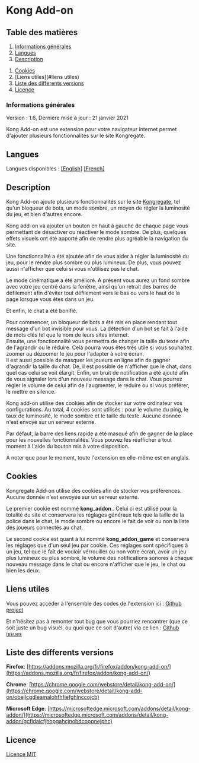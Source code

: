 # Kong Add-on

## Table des matières
1. [Informations générales](#informations-generales)
1. [Langues](#langues)
1. [Description](#description)
<!--1. [Liste des fonctionnalités](#liste des fonctionnalités)-->
1. [Cookies](#cookies)
1. [Liens utiles](#liens utiles)
1. [Liste des differents versions](#liste-des-differents-versions)
1. [Licence](#licence)

### Informations générales

Version : 1.6, Dernière mise à jour : 21 janvier 2021

Kong Add-on est une extension pour votre navigateur internet permet d'ajouter plusieurs fonctionnalités sur le site Kongregate.

## Langues
Langues disponibles : [[English]](README.md) [[French]](README_fr.md)

## Description
Kong Add-on ajoute plusieurs fonctionnalités sur le site [Kongregate](https://www.kongregate.com/), tel qu'un bloqueur de bots, un mode sombre, un moyen de régler la luminosité du jeu, et bien d'autres encore.

Kong add-on va ajouter un bouton en haut à gauche de chaque page vous permettant de désactiver ou réactiver le mode sombre. De plus, quelques effets visuels ont été apporté afin de rendre plus agréable la navigation du site.

Une fonctionnalité a été ajoutée afin de vous aider à régler la luminosité du jeu, pour le rendre plus sombre ou plus lumineux. De plus, vous pouvez aussi n'afficher que celui si vous n'utilisez pas le chat.

Le mode cinématique a été amélioré. A présent vous aurez un fond sombre avec votre jeu centré dans la fenêtre, ainsi qu'un retrait des barres de défilement afin d'éviter tout défilement vers le bas ou vers le haut de la page lorsque vous êtes dans un jeu.

Et enfin, le chat a été bonifié.

Pour commencer, un bloqueur de bots a été mis en place rendant tout message d'un bot invisible pour vous. La détection d'un bot se fait à l'aide de mots clés tel que le nom de leurs sites internet.  
Ensuite, une fonctionnalité vous permettra de changer la taille du texte afin de l'agrandir ou le réduire. Cela pourra vous êtes très utile si vous souhaitez zoomer ou dézoomer le jeu pour l'adapter à votre écran.  
Il est aussi possible de masquer les joueurs en ligne afin de gagner d'agrandir la taille du chat. De, il est possible de n'afficher que le chat, dans quel cas celui se voit élargit. 
Enfin, un bruit de notification a été ajouté afin de vous signaler lors d'un nouveau message dans le chat. Vous pourrez régler le volume de celui afin de l'augmenter, le réduire ou si vous préférer, le mettre en silence.

Kong add-on utilise des cookies afin de stocker sur votre ordinateur vos configurations. Au total, 4 cookies sont utilisés : pour le volume du ping, le taux de luminosité, le mode sombre et le taille du texte. Aucune donnée n'est envoyé sur un serveur externe.

Par défaut, la barre des liens rapide a été masqué afin de gagner de la place pour les nouvelles fonctionnalités. Vous pouvez les réafficher à tout moment à l'aide du bouton mis à votre disposition.

A noter que pour le moment, toute l'extension en elle-même est en anglais.

<!--## List of features
- **Button moon/sun (top left)** : enabling and disabling the dark mode on website
- **Button unlock/lock (above the game)** : lock your screen to prevent any mouse scrolling while you’re playing and keep your game in the center of the window. No more accidental scrolling while playing!
- **Button user (above the game)** : show the list of online players
- **Select menu text size** : adjust the text size in the chat (4 pixels to 20 pixels)
- **Select menu brightness** : adjust the brightnss of the game (50% to 150%, it means 50% darker to 50% brighter)
- **Select menu volume** :  adjust the volume of ping when someone post a message (0% to 100%)-->

## Cookies
Kongregate Add-on utilise des cookies afin de stocker vos préférences. Aucune donnée n'est envoyée sur un serveur externe.

Le premier cookie est nommé **kong_addon**.. Celui ci est utilisé pour la totalité du site et conservera les réglages généraux tels que la taille de la police dans le chat, le mode sombre ou encore le fait de voir ou non la liste des joueurs connectés au chat.

Le second cookie est quant à lui nommé **kong_addon_game** et conservera les réglages que d'un seul jeu par cookie. Ces réglages sont spécifiques à un jeu, tel que le fait de vouloir vérrouiller ou non votre écran, avoir un jeu plus lumineux ou plus sombre, le volume des notifications sonores à chaque nouveau message dans le chat ou encore n'afficher que le jeu, le chat ou bien les deux.

## Liens utiles
Vous pouvez accéder à l'ensemble des codes de l'extension ici : [Github project](https://github.com/Forthtilliath/Kong-Add-on)

Et n'hésitez pas à remonter tout bug que vous pourriez rencontrer (que ce soit juste un bug visuel, ou quoi que ce soit d'autre) via ce lien : [Github issues](https://github.com/Forthtilliath/Kong-Add-on/issues)

## Liste des differents versions
**Firefox**: [https://addons.mozilla.org/fr/firefox/addon/kong-add-on/](https://addons.mozilla.org/fr/firefox/addon/kong-add-on/)

**Chrome**: [https://chrome.google.com/webstore/detail/kong-add-on/](https://chrome.google.com/webstore/detail/kong-add-on/obejlcgdleamalohfhfiefghlnccojcb)

**Microsoft Edge**: [https://microsoftedge.microsoft.com/addons/detail/kong-addon/](https://microsoftedge.microsoft.com/addons/detail/kong-addon/gcfldaicfjhopgahcjnobdcoppnejphc)

## Licence
[Licence MIT](LICENSE)